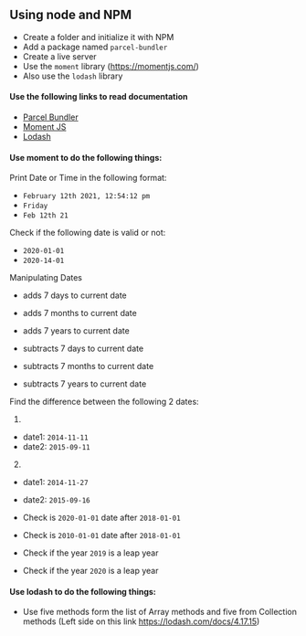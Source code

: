 ## Using node and NPM

- Create a folder and initialize it with NPM
- Add a package named `parcel-bundler`
- Create a live server
- Use the `moment` library (https://momentjs.com/)
- Also use the `lodash` library

#### Use the following links to read documentation

- [Parcel Bundler](https://parceljs.org/)
- [Moment JS](https://momentjs.com/)
- [Lodash](https://lodash.com/docs/4.17.15)

#### Use moment to do the following things:

Print Date or Time in the following format:

- `February 12th 2021, 12:54:12 pm`
- `Friday`
- `Feb 12th 21`

Check if the following date is valid or not:

- `2020-01-01`
- `2020-14-01`

Manipulating Dates

- adds 7 days to current date
- adds 7 months to current date
- adds 7 years to current date

- subtracts 7 days to current date
- subtracts 7 months to current date
- subtracts 7 years to current date

Find the difference between the following 2 dates:

1.

- date1: `2014-11-11`
- date2: `2015-09-11`

2.

- date1: `2014-11-27`
- date2: `2015-09-16`

- Check is `2020-01-01` date after `2018-01-01`
- Check is `2010-01-01` date after `2018-01-01`
- Check if the year `2019` is a leap year
- Check if the year `2020` is a leap year



#### Use lodash to do the following things:

- Use five methods form the list of Array methods and five from Collection methods (Left side on this link https://lodash.com/docs/4.17.15)
